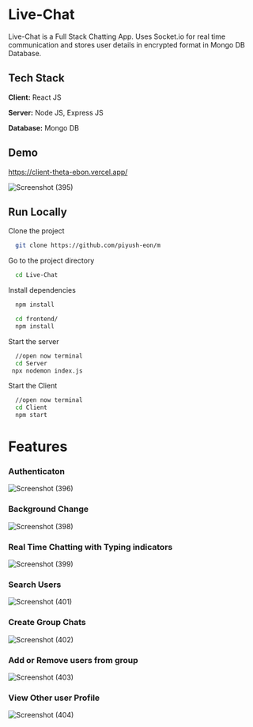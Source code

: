 
# Live-Chat

Live-Chat is a Full Stack Chatting App.
Uses Socket.io for real time communication and stores user details in encrypted format in Mongo DB Database.
## Tech Stack

**Client:** React JS

**Server:** Node JS, Express JS

**Database:** Mongo DB
  
## Demo

https://client-theta-ebon.vercel.app/

![Screenshot (395)](https://user-images.githubusercontent.com/101738635/231740503-cdc67570-59c4-4b5f-aa6c-6ec0caa43a90.png)

## Run Locally

Clone the project

```bash
  git clone https://github.com/piyush-eon/m
```

Go to the project directory

```bash
  cd Live-Chat
```

Install dependencies

```bash
  npm install
```

```bash
  cd frontend/
  npm install
```

Start the server

```bash
  //open now terminal
  cd Server
 npx nodemon index.js
```
Start the Client

```bash
  //open now terminal
  cd Client
  npm start
```

  
# Features

### Authenticaton
![Screenshot (396)](https://user-images.githubusercontent.com/101738635/231741409-61b4e036-84d3-4c5f-bed9-38e848627e66.png)
### Background Change
![Screenshot (398)](https://user-images.githubusercontent.com/101738635/231742498-f77ff146-7ffd-4f68-9904-9eaa30496621.png)
### Real Time Chatting with Typing indicators
![Screenshot (399)](https://user-images.githubusercontent.com/101738635/231743700-21477942-330d-4d54-a295-36abbb20d3bb.png)
### Search Users
![Screenshot (401)](https://user-images.githubusercontent.com/101738635/231744123-68324e1c-c049-45bf-a222-3855f077f603.png)
### Create Group Chats
![Screenshot (402)](https://user-images.githubusercontent.com/101738635/231744491-07247652-6799-425a-810f-edda6ff34fb0.png)
### Add or Remove users from group
![Screenshot (403)](https://user-images.githubusercontent.com/101738635/231744802-7565d7aa-58f7-42a7-bacb-70bcd876eb01.png)
### View Other user Profile
![Screenshot (404)](https://user-images.githubusercontent.com/101738635/231745062-be20b193-9485-4482-bd02-2e5cd3b3acd6.png)




  
